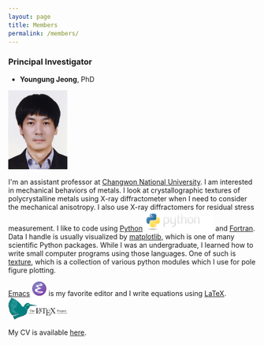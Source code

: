 ```yaml
---
layout: page
title: Members
permalink: /members/
---
```


### Principal Investigator

- **Youngung Jeong**, PhD

<img src="/images/yj_profile.jpg" width="120">

I'm an assistant professor at [Changwon National University](http://changwon.ac.kr).
I am interested in mechanical behaviors of metals.
I look at crystallographic textures of polycrystalline metals using X-ray diffractometer when I need to consider the mechanical anisotropy.
I also use X-ray diffractomers for residual stress measurement.
I like to code using [Python](www.python.org) <img src='/images/python-logo@2x.png' width='140'> and [Fortran](https://gcc.gnu.org/fortran/).
Data I handle is usually visualized by [matplotlib](https://matplotlib.org), which is one of many scientific Python packages.
While I was an undergraduate, I learned how to write small computer programs using those languages.
One of such is [texture](https://github.com/youngung/texture), which is a collection of various python modules which I use for pole figure plotting.

[Emacs](https://www.gnu.org/software/emacs/) <img src='/images/emacs.png' width='30'> is my favorite editor and I write equations using [LaTeX](https://www.latex-project.org). <img src='/images/latex-project-logo.svg' width='120'>

My CV is available [here](/images/cv.pdf).
